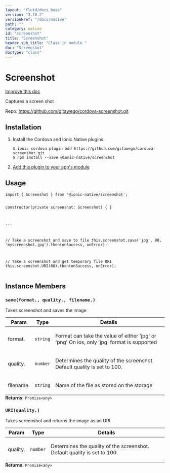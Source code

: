 ```yaml
---
layout: "fluid/docs_base"
version: "3.10.2"
versionHref: "/docs/native"
path: ""
category: native
id: "screenshot"
title: "Screenshot"
header_sub_title: "Class in module "
doc: "Screenshot"
docType: "class"
---
```


<h1 class="api-title">Screenshot</h1>

<a class="improve-v2-docs" href="http://github.com/driftyco/ionic-native/edit/master/src/@ionic-native/plugins/screenshot/index.ts#L3">
  Improve this doc
</a>






<p>Captures a screen shot</p>


<p>Repo:
  <a href="https://github.com/gitawego/cordova-screenshot.git">
    https://github.com/gitawego/cordova-screenshot.git
  </a>
</p>


<h2>Installation</h2>
<ol class="installation">
  <li>Install the Cordova and Ionic Native plugins:<br>
    <pre><code class="nohighlight">$ ionic cordova plugin add https://github.com/gitawego/cordova-screenshot.git
$ npm install --save @ionic-native/screenshot
</code></pre>
  </li>
  <li><a href="https://ionicframework.com/docs/native/#Add_Plugins_to_Your_App_Module">Add this plugin to your app's module</a></li>
</ol>








<h2>Usage</h2>
<pre><code class="lang-typescript">import { Screenshot } from &#39;@ionic-native/screenshot&#39;;

constructor(private screenshot: Screenshot) { }

...

// Take a screenshot and save to file
this.screenshot.save(&#39;jpg&#39;, 80, &#39;myscreenshot.jpg&#39;).then(onSuccess, onError);

// Take a screenshot and get temporary file URI
this.screenshot.URI(80).then(onSuccess, onError);
</code></pre>








<h2>Instance Members</h2>
<h3><a class="anchor" name="save" href="#save"></a><code>save(format.,&nbsp;quality.,&nbsp;filename.)</code></h3>

Takes screenshot and saves the image

<table class="table param-table" style="margin:0;">
  <thead>
  <tr>
    <th>Param</th>
    <th>Type</th>
    <th>Details</th>
  </tr>
  </thead>
  <tbody>
  <tr>
    <td>
      format.</td>
    <td>
      <code>string</code>
    </td>
    <td>
      <p>Format can take the value of either &#39;jpg&#39; or &#39;png&#39;
On ios, only &#39;jpg&#39; format is supported</p>
</td>
  </tr>
  
  <tr>
    <td>
      quality.</td>
    <td>
      <code>number</code>
    </td>
    <td>
      <p>Determines the quality of the screenshot.
       Default quality is set to 100.</p>
</td>
  </tr>
  
  <tr>
    <td>
      filename.</td>
    <td>
      <code>string</code>
    </td>
    <td>
      <p>Name of the file as stored on the storage</p>
</td>
  </tr>
  </tbody>
</table>

<div class="return-value" markdown="1">
  <i class="icon ion-arrow-return-left"></i>
  <b>Returns:</b> <code>Promise&lt;any&gt;</code> 
</div><h3><a class="anchor" name="URI" href="#URI"></a><code>URI(quality.)</code></h3>

Takes screenshot and returns the image as an URI

<table class="table param-table" style="margin:0;">
  <thead>
  <tr>
    <th>Param</th>
    <th>Type</th>
    <th>Details</th>
  </tr>
  </thead>
  <tbody>
  <tr>
    <td>
      quality.</td>
    <td>
      <code>number</code>
    </td>
    <td>
      <p>Determines the quality of the screenshot.
       Default quality is set to 100.</p>
</td>
  </tr>
  </tbody>
</table>

<div class="return-value" markdown="1">
  <i class="icon ion-arrow-return-left"></i>
  <b>Returns:</b> <code>Promise&lt;any&gt;</code> 
</div>





